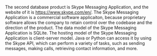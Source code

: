 The second database product is Skype Messaging Application, and the website of it is https://www.skype.com/en/. The Skype Messaging Application is a commercial software applicaiton, because proprietary software allows the company to retain control over the codebase and the direction of the product. The data model of the Skype Messaging Application is SQLite. The hosting model of the Skype Messaging Application is client-server model. Java or Python can access it by using the Skype API, which can perform a variety of tasks, such as sending messages, making calls, retrieving contact information, and more.
